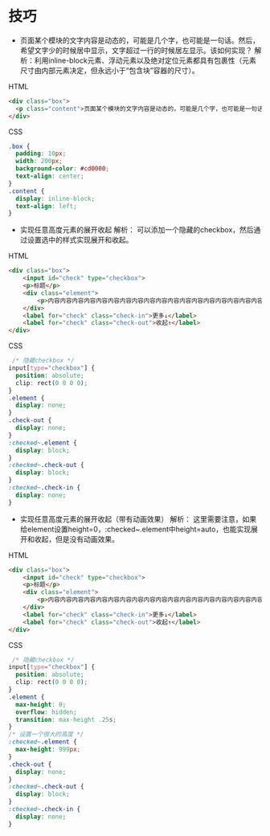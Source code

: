 # 技巧
* 页面某个模块的文字内容是动态的，可能是几个字，也可能是一句话。然后，希望文字少的时候居中显示，文字超过一行的时候居左显示。该如何实现？
解析：利用inline-block元素、浮动元素以及绝对定位元素都具有包裹性（元素尺寸由内部元素决定，但永远小于“包含块”容器的尺寸）。

HTML
```html
<div class="box">
  <p class="content">页面某个模块的文字内容是动态的，可能是几个字，也可能是一句话。然后，希望文字少的时候居中显示，文字超过一行的时候居左显示。该如何实现？</p>
</div>
```
CSS
```css
.box {
  padding: 10px;
  width: 200px;
  background-color: #cd0000;
  text-align: center;
}
.content {
  display: inline-block;
  text-align: left;
}
```
* 实现任意高度元素的展开收起
解析： 可以添加一个隐藏的checkbox，然后通过设置选中的样式实现展开和收起。

HTML
```html
<div class="box">
    <input id="check" type="checkbox">
    <p>标题</p>
    <div class="element">
        <p>内容内容内容内容内容内容内容内容内容内容内容内容内容内容内容内容内容内容内容内容内容内容内容</p>
    </div>
    <label for="check" class="check-in">更多↓</label>
    <label for="check" class="check-out">收起↑</label>
</div>
```
CSS
```css
 /* 隐藏checkbox */ 
input[type="checkbox"] {
  position: absolute;
  clip: rect(0 0 0 0);
}
.element {
  display: none;
}
.check-out {
  display: none;
}  
:checked~.element {
  display: block; 
}
:checked~.check-out {
  display: block;
}
:checked~.check-in {
  display: none;
}
```
* 实现任意高度元素的展开收起（带有动画效果）
解析： 这里需要注意，如果给element设置height=0，:checked~.element中height=auto，也能实现展开和收起，但是没有动画效果。

HTML
```html
<div class="box">
    <input id="check" type="checkbox">
    <p>标题</p>
    <div class="element">
        <p>内容内容内容内容内容内容内容内容内容内容内容内容内容内容内容内容内容内容内容内容内容内容内容</p>
    </div>
    <label for="check" class="check-in">更多↓</label>
    <label for="check" class="check-out">收起↑</label>
</div>
```
CSS
```css
 /* 隐藏checkbox */ 
input[type="checkbox"] {
  position: absolute;
  clip: rect(0 0 0 0);
}
.element {
  max-height: 0;
  overflow: hidden;
  transition: max-height .25s;
}
/* 设置一个很大的高度 */ 
:checked~.element {
  max-height: 999px; 
}
.check-out {
  display: none;
}  
:checked~.check-out {
  display: block;
}
:checked~.check-in {
  display: none;
}
```